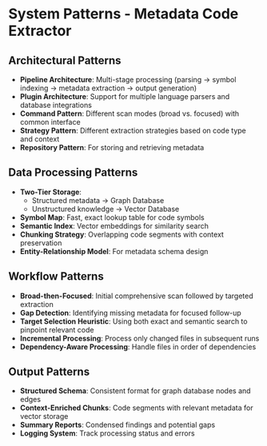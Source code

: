 # System Patterns - Metadata Code Extractor

## Architectural Patterns
- **Pipeline Architecture**: Multi-stage processing (parsing → symbol indexing → metadata extraction → output generation)
- **Plugin Architecture**: Support for multiple language parsers and database integrations
- **Command Pattern**: Different scan modes (broad vs. focused) with common interface
- **Strategy Pattern**: Different extraction strategies based on code type and context
- **Repository Pattern**: For storing and retrieving metadata

## Data Processing Patterns
- **Two-Tier Storage**:
  - Structured metadata → Graph Database
  - Unstructured knowledge → Vector Database
- **Symbol Map**: Fast, exact lookup table for code symbols
- **Semantic Index**: Vector embeddings for similarity search
- **Chunking Strategy**: Overlapping code segments with context preservation
- **Entity-Relationship Model**: For metadata schema design

## Workflow Patterns
- **Broad-then-Focused**: Initial comprehensive scan followed by targeted extraction
- **Gap Detection**: Identifying missing metadata for focused follow-up
- **Target Selection Heuristic**: Using both exact and semantic search to pinpoint relevant code
- **Incremental Processing**: Process only changed files in subsequent runs
- **Dependency-Aware Processing**: Handle files in order of dependencies

## Output Patterns
- **Structured Schema**: Consistent format for graph database nodes and edges
- **Context-Enriched Chunks**: Code segments with relevant metadata for vector storage
- **Summary Reports**: Condensed findings and potential gaps
- **Logging System**: Track processing status and errors 